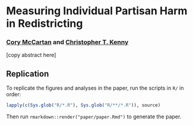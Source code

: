 # Measuring Individual Partisan Harm in Redistricting
### [Cory McCartan](https://corymccartan.github.io) and [Christopher T. Kenny](https://www.christophertkenny.com)

[copy abstract here]

## Replication

To replicate the figures and analyses in the paper, run the scripts in `R/` in order:

``` r
lapply(c(Sys.glob("R/*.R"), Sys.glob("R/**/*.R")), source)
```

Then run `rmarkdown::render("paper/paper.Rmd")` to generate the paper.
